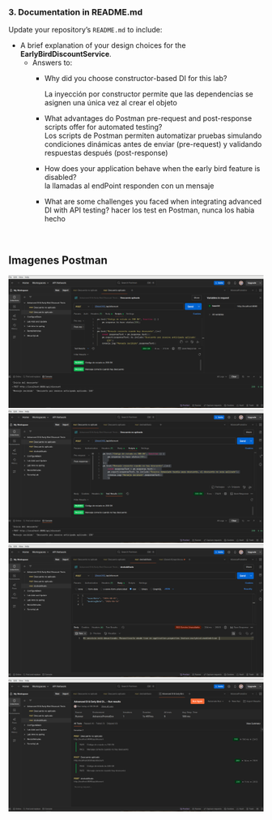 
### 3. Documentation in README.md

Update your repository’s `README.md` to include:

- A brief explanation of your design choices for the **EarlyBirdDiscountService**.
  - Answers to:
    - Why did you choose constructor-based DI for this lab? <br/>
  
        La inyección por constructor permite que las dependencias se asignen una única vez al crear el objeto
      
     - What advantages do Postman pre-request and post-response scripts offer for automated testing?  
        Los scripts de Postman permiten automatizar pruebas simulando condiciones dinámicas antes de enviar 
       (pre-request) y validando respuestas después (post-response)  
      - How does your application behave when the early bird feature is disabled?  
      la llamadas al endPoint responden con un mensaje 
      - What are some challenges you faced when integrating advanced DI with API testing?
        hacer los test en Postman, nunca los habia hecho
<br />

## Imagenes Postman
![descuentoAplicado.png](src/main/resources/img/descuentoAplicado.png)
![descuentoNoAplicado.png](src/main/resources/img/descuentoNoAplicado.png)
![desactivado.png](src/main/resources/img/desactivado.png)
![testRun.png](src/main/resources/img/testRun.png)
